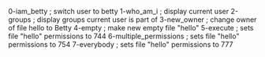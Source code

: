 0-iam_betty ; switch user to betty
1-who_am_i ; display current user
2-groups ; display groups current user is part of
3-new_owner ; change owner of file hello to Betty
4-empty ; make new empty file "hello"
5-execute ; sets file "hello" permissions to 744
6-multiple_permissions ; sets file "hello" permissions to 754
7-everybody ; sets file "hello" permissions to 777


